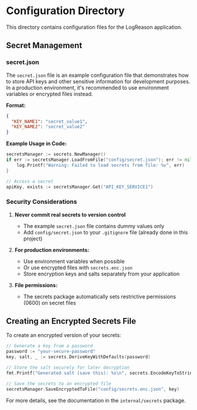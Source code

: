 # Configuration Directory

This directory contains configuration files for the LogReason application.

## Secret Management

### secret.json

The `secret.json` file is an example configuration file that demonstrates how to store API keys and other sensitive information for development purposes. In a production environment, it's recommended to use environment variables or encrypted files instead.

**Format:**
```json
{
  "KEY_NAME1": "secret_value1",
  "KEY_NAME2": "secret_value2"
}
```

**Example Usage in Code:**
```go
secretsManager := secrets.NewManager()
if err := secretsManager.LoadFromFile("config/secret.json"); err != nil {
    log.Printf("Warning: Failed to load secrets from file: %v", err)
}

// Access a secret
apiKey, exists := secretsManager.Get("API_KEY_SERVICE1")
```

### Security Considerations

1. **Never commit real secrets to version control**
   - The example `secret.json` file contains dummy values only
   - Add `config/secret.json` to your `.gitignore` file (already done in this project)

2. **For production environments:**
   - Use environment variables when possible
   - Or use encrypted files with `secrets.enc.json`
   - Store encryption keys and salts separately from your application

3. **File permissions:**
   - The secrets package automatically sets restrictive permissions (0600) on secret files

## Creating an Encrypted Secrets File

To create an encrypted version of your secrets:

```go
// Generate a key from a password
password := "your-secure-password"
key, salt, _ := secrets.DeriveKeyWithDefaults(password)

// Store the salt securely for later decryption
fmt.Printf("Generated salt (save this): %s\n", secrets.EncodeKeyToString(salt))

// Save the secrets to an encrypted file
secretsManager.SaveEncryptedToFile("config/secrets.enc.json", key)
```

For more details, see the documentation in the `internal/secrets` package.